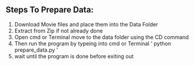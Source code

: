 ## Steps To Prepare Data:

  1. Download Movie files and place them into the Data Folder
  2. Extract from Zip if not already done
  3. Open cmd or Terminal move to the data folder using the CD command
  4. Then run the program by typeing into cmd or Terminal ' python prepare_data.py '
  5. wait until the program is done before exiting out
